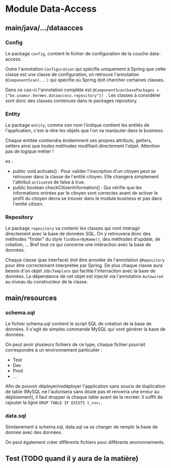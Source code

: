 # Module Data-Access

## main/java/.../dataacces

### Config
Le package `config`, contient le fichier de configuration de la couche data-access.

Outre l'annotation `Configuration` qui spécifie uniquement à Spring que cette classe est une classe de configuration, 
on retrouve l'annotation `@ComponentScan(...)` qui spécifie où Spring doit chercher certaines classes.

Dans ce cas-ci l'annotation complète est `@ComponentScan(basePackages = {"be.unamur.hermes.dataaccess.repository"})
`. Les classes à considérer sont donc des classes contenues dans le packages repository.

### Entity
Le package `entity`, comme son nom l'indique contient les entités de l'application, c'est-à-dire les objets que l'on va
manipuler dans le business.

Chaque entitée contiendra évidemment ses propres attributs, getters, setters ainsi que toutes méthodes modifiant
directement l'objet. Attention pas de logique métier !

ex : 
- public void activate() : Pour valider l'inscription d'un citoyen peut se retrouver dans la classe de l'entité citoyen.
Elle changera simplement l'attribut `activated` de false à true.
- public boolean checkCitizenInformation() : Qui vérifie que les informations entrées par le citoyen sont correctes
avant de activer le profil du citoyen devra se trouver dans le module business et pas dans l'entité citizen.

### Repository
Le package `repository` va contenir les classes qui vont intéragir directement avec la base de données SQL.
On y retrouvera donc des méthodes "finder" du style `findUserByName()`, des méthodes d'update, de création, ... 
Bref tout ce qui concerne une intéraction avec la base de données.

Chaque classe (pas interface) doit être annotée de l'annotation `@Repository` pour être correctement interprétée
par Spring. De plus chaque classe aura besoin d'un objet `JdbcTemplate` qui facilite l'interraction avec la
base de données. La dépendance de cet objet est injecté via l'annotation `Autowired` au niveau du constructeur
de la classe.

## main/resources

### schema.sql
Le fichier schema.sql contient le script SQL de création de la base de données.
Il s'agit de simples commande MySQL qui vont générer la base de données.

On peut avoir plusieurs fichiers de ce type, chaque fichier pourrait correspondre à un environnement particulier :
- Test
- Dev
- Prod
- ...

Afin de pouvoir déployer/redéployer l'application sans soucis de duplication de table (MySQL ne l'autorisera sans doute
pas et renverra une erreur au déploiement), il faut dropper la chaque table avant de la recréer. Il suffit de rajouter
la ligne `DROP TABLE IF EXISTS t_xxx;`.

### data.sql
Similairement à schema.sql, data.sql va se charger de remplir la base de donnée avec des données.

On peut également créer différents fichiers pour différents environnements.

## Test (TODO quand il y aura de la matière)
